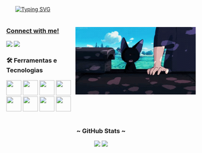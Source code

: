 <!-- TITLE -->
<div id="user-content-toc">
  <ul align="left">
     <a href="https://git.io/typing-svg">
      <img src="https://readme-typing-svg.demolab.com?font=Fira+Code&weight=500&size=22&pause=1000&color=56118a&left=true&Left=true&random=false&width=524&lines=Olá,+eu+sou+a+Nicoly+." alt="Typing SVG">
  </ul>
</div>

#

<img align="right" alt="CAT GIF" height="180px" src="cat2.gif">

<h3 align="left">Connect with me!</h3>

<div>
  <p "ㅤ"></p>
  <a href="mailto:nicolyott23@gmail.com" target="_blank"><img width="8.8%" src="https://img.shields.io/badge/Gmail-D14836?style=for-the-badge&logo=gmail&logoColor=white&color=56118a" target="_blank"></a>
  <a href="https://www.linkedin.com/in/nicolyott/" target="_blank"><img width="11.2%" src="https://img.shields.io/badge/LinkedIn-0077B5?style=for-the-badge&logo=linkedin&logoColor=white&color=56118a" target="_blank"></a>
</div>

<!-- FERRAMENTAS -->
### 🛠 Ferramentas e Tecnologias
<div align="left">
  <img src="https://cdn.jsdelivr.net/gh/devicons/devicon/icons/vscode/vscode-original.svg" width="40" height="40"/>
  <img src="https://cdn.jsdelivr.net/gh/devicons/devicon/icons/python/python-original.svg" width="40" height="40"/> 
  <img src="https://cdn.jsdelivr.net/gh/devicons/devicon/icons/javascript/javascript-original.svg" width="40" height="40"/>
  <img src="https://cdn.jsdelivr.net/gh/devicons/devicon/icons/html5/html5-original.svg" width="40" height="40"/>
  <img src="https://cdn.jsdelivr.net/gh/devicons/devicon/icons/css3/css3-original.svg" width="40" height="40"/>
  <img src="https://cdn.jsdelivr.net/gh/devicons/devicon/icons/java/java-original.svg" width="40" height="40"/>
  <img src="https://cdn.jsdelivr.net/gh/devicons/devicon/icons/spring/spring-original.svg" width="40" height="40"/>
  <img src="https://cdn.jsdelivr.net/gh/devicons/devicon/icons/react/react-original.svg" width="40" height="40"/>
</div>

#

<h3 align="center">~ GitHub Stats ~</h3>

<div style="text-align: center;" align="center">
  <img height="150em" src="https://github-readme-stats.vercel.app/api/top-langs/?username=ottnicoly&layout=compact&langs_count=7&theme=midnight-purple&height=25&hide=issues&count_private=true"/> 
  <img height="150em" src="https://github-readme-stats.vercel.app/api?username=ottnicoly&show_icons=true&theme=midnight-purple&include_all_commits=true&count_private=true&height=25&hide=issues&layout=compact"/>
</div>
